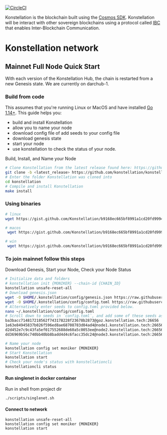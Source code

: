 [![CircleCI](https://circleci.com/gh/circleci/circleci-docs.svg?style=shield)](https://circleci.com/gh/Konstellation/konstellation)

Konstellation is the blockchain built using the [Cosmos SDK](https://github.com/cosmos/cosmos-sdk). Konstellation will be interact with other sovereign blockchains using a protocol called [IBC](https://github.com/cosmos/ics/tree/master/ibc) that enables Inter-Blockchain Communication.

# Konstellation network

## Mainnet Full Node Quick Start
With each version of the Konstellation Hub, the chain is restarted from a new Genesis state. We are currently on darchub-1.

### Build from code

This assumes that you're running Linux or MacOS and have installed [Go 1.14+](https://golang.org/dl/).  This guide helps you:

* build and install Konstellation
* allow you to name your node
* download config file of add seeds to your config file
* download genesis state
* start your node
* use konstellation to check the status of your node.

Build, Install, and Name your Node
```bash
# Clone Konstellation from the latest release found here: https://github.com/konstellation/konstellation/releases
git clone -b <latest_release> https://github.com/konstellation/konstellation
# Enter the folder Konstellation was cloned into
cd konstellation
# Compile and install Konstellation
make install
```

### Using binaries
```bash
# linux
wget https://gist.github.com/Konstellation/b9168ec665bf8991a1cd20fd999452fa/raw/2c53c4c2fa0d90e7a10a6b7f2b5e28c35bec73d2/linux_amd64.tar.gz

# macos
 wget https://gist.github.com/Konstellation/b9168ec665bf8991a1cd20fd999452fa/raw/2c53c4c2fa0d90e7a10a6b7f2b5e28c35bec73d2/darwin_amd64.tar.gz

# win
 wget https://gist.github.com/Konstellation/b9168ec665bf8991a1cd20fd999452fa/raw/2c53c4c2fa0d90e7a10a6b7f2b5e28c35bec73d2/windows_amd64.tar.gz

```

### To join mainnet follow this steps
Download Genesis, Start your Node, Check your Node Status
```bash
# Initialize data and folders
# konstellation init {MONIKER} --chain-id {CHAIN_ID}
konstellation unsafe-reset-all
# Download genesis.json
wget -O $HOME/.konstellation/config/genesis.json https://raw.githubusercontent.com/konstellation/launch/master/genesis.json
wget -O $HOME/.konstellation/config/config.toml https://raw.githubusercontent.com/konstellation/launch/master/config.toml
# Alternatively enter seeds to config.toml provided below.
nano ~/.konstellation/config/config.toml
# Scroll down to seeds in `config.toml`, and add some of these seeds as a comma-separated list:
ba3bacc714817218562f743178228f23678b2873@goz.konstellation.tech:26656
1e63e84945837b026f596ed8ae68708783d04ad4@node1.konstellation.tech:26656
d2d452e7c9c43fa5ef017552688de60a5c0053ee@node2.konstellation.tech:26656
dd36969b56c740bb40bb8badd4d4c6facc35dc24@node3.konstellation.tech:26656

# Name your node
konstellation config set moniker {MONIKER}
# Start Konstellation
konstellation start
# Check your node's status with konstellationcli
konstellationcli status
```

#### Run singlenet in docker container 
Run in shell from project dir
```shell script
./scripts/singlenet.sh
```

#### Connect to network
```shell script
konstellation unsafe-reset-all
konstellation config set moniker {MONIKER}
konstellation start
```
